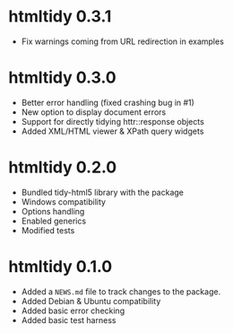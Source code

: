 # htmltidy 0.3.1

* Fix warnings coming from URL redirection in examples

# htmltidy 0.3.0

* Better error handling (fixed crashing bug in #1)
* New option to display document errors
* Support for directly tidying httr::response objects
* Added XML/HTML viewer & XPath query widgets


# htmltidy 0.2.0

* Bundled tidy-html5 library with the package
* Windows compatibility
* Options handling
* Enabled generics
* Modified tests


# htmltidy 0.1.0

* Added a `NEWS.md` file to track changes to the package.
* Added Debian & Ubuntu compatibility
* Added basic error checking
* Added basic test harness

